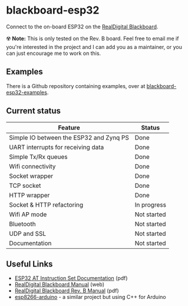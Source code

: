 # blackboard-esp32
Connect to the on-board ESP32 on the [RealDigital Blackboard](https://realdigital.org/).

:radioactive:  **Note:** This is only tested on the Rev. B board. Feel free to email me if you're interested in the project and I can add you as a maintainer, or you can just encourage me to work on this. 

## Examples
There is a Github repository containing examples, over at [blackboard-esp32-examples](https://github.com/kevinhikaruevans/blackboard-esp32-examples).

## Current status

| Feature                                 | Status      |
|-----------------------------------------|-------------|
| Simple IO between the ESP32 and Zynq PS | Done        |
| UART interrupts for receiving data      | Done        |
| Simple Tx/Rx queues                     | Done        |
| Wifi connectivity                       | Done        |
| Socket wrapper                          | Done        |
| TCP socket                              | Done        |
| HTTP wrapper                            | Done        |
| Socket & HTTP refactoring               | In progress |
| Wifi AP mode                            | Not started |
| Bluetooth                               | Not started |
| UDP and SSL                             | Not started |
| Documentation                           | Not started |

## Useful Links
* [ESP32 AT Instruction Set Documentation](https://www.espressif.com/sites/default/files/documentation/esp32_at_instruction_set_and_examples_en.pdf) (pdf)
* [RealDigital Blackboard Manual](https://www.realdigital.org/doc/9c908d94497abb1eac41175d1ab05b88) (web)
* [RealDigital Blackboard Rev. B Manual](https://www.realdigital.org/downloads/1a63155aa0d45e6af2d1ca0ea5d1e53a.pdf) (pdf)
* [esp8266-arduino](http://github.com/sharpCoder/esp8266-arduino/) - a similar project but using C++ for Arduino
